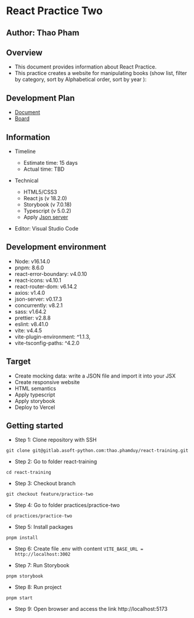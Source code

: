 # React Practice Two

## Author: Thao Pham

## Overview

- This document provides information about React Practice.
- This practice creates a website for manipulating books (show list, filter by category, sort by Alphabetical order, sort by year ):

## Development Plan

- [Document](https://docs.google.com/document/d/1g-ffKJoA1Yq6C1uFaSTxuHOEXd2xbUXN5lqzmIBM54I/edit?usp=sharing)
- [Board](https://gitlab.asoft-python.com/thao.phamduy/react-training/-/boards/981)

## Information

- Timeline

  - Estimate time: 15 days
  - Actual time: TBD

- Technical

  - HTML5/CSS3
  - React js (v 18.2.0)
  - Storybook (v 7.0.18)
  - Typescript (v 5.0.2)
  - Apply [Json server](https://www.npmjs.com/package/json-server)

- Editor: Visual Studio Code

## Development environment

- Node: v16.14.0
- pnpm: 8.6.0
- react-error-boundary: v4.0.10
- react-icons: v4.10.1
- react-router-dom: v6.14.2
- axios: v1.4.0
- json-server: v0.17.3
- concurrently: v8.2.1
- sass: v1.64.2
- prettier: v2.8.8
- eslint: v8.41.0
- vite: v4.4.5
- vite-plugin-environment: ^1.1.3,
- vite-tsconfig-paths: ^4.2.0

## Target

- Create mocking data: write a JSON file and import it into your JSX
- Create responsive website
- HTML semantics
- Apply typescript
- Apply storybook
- Deploy to Vercel

## Getting started

- Step 1: Clone repository with SSH

```
git clone git@gitlab.asoft-python.com:thao.phamduy/react-training.git
```

- Step 2: Go to folder react-training

```
cd react-training
```

- Step 3: Checkout branch

```
git checkout feature/practice-two
```

- Step 4: Go to folder practices/practice-two

```
cd practices/practice-two
```

- Step 5: Install packages

```
pnpm install
```

- Step 6: Create file .env with content `VITE_BASE_URL = http://localhost:3002`

- Step 7: Run Storybook

```
pnpm storybook
```

- Step 8: Run project

```
pnpm start
```

- Step 9: Open browser and access the link http://localhost:5173
